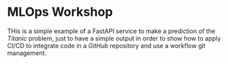 # MLOps Workshop

THis is a simple example of a FastAPI service to make a prediction of the _Titanic_ problem, just to have a simple output in order to show how to apply CI/CD to integrate code in a _GitHub_ repository and use a workflow git management.
